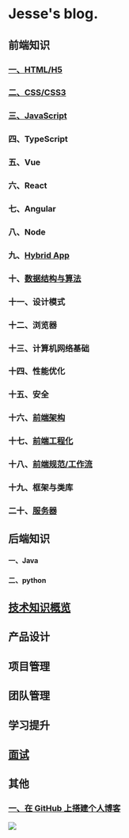 # Jesse's blog.

## 前端知识

### [一、HTML/H5](./1.HTML/index.md)

### [二、CSS/CSS3](./2.CSS/index.md)

### [三、JavaScript](./3.JavaScript/index.md)

### 四、TypeScript

### 五、Vue

### 六、React

### 七、Angular

### 八、Node

### 九、[Hybrid App](8.Hybrid%20App/index.md)

### 十、[数据结构与算法](9.数据结构与算法/index.md)

### 十一、设计模式

### 十二、浏览器

### 十三、计算机网络基础

### 十四、性能优化

### 十五、安全

### 十六、[前端架构](./14.前端架构/index.md)

### 十七、[前端工程化](./15.前端工程化/index.md)

### 十八、[前端规范/工作流](./16.前端规范/index.md)

### 十九、框架与类库

### 二十、[服务器](18.服务器/index.md)

## 后端知识

#### 一、Java

#### 二、python

## [技术知识概览](技术知识概览/index.md)

## 产品设计

## 项目管理

## 团队管理

## 学习提升

## [面试](面试/index.md)

## 其他

### [一、在 GitHub 上搭建个人博客](其他/1.在GitHub上搭建个人博客/index.md)

![](../blog/images/前端知识图谱.awebp)
